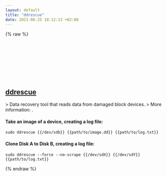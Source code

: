 ```yaml
---
layout: default
title: "ddrescue"
date: 2021-06-25 18:12:13 +02:00
---
```

{% raw %}
<h2 id="ddrescue">
  <a href="/en/linux/ddrescue.html">ddrescue</a> <a href="#ddrescue"><svg class="icon">
    <use href="/assets/images/unicode_sprite.svg#link" />
  </svg></a>
</h2>
> Data recovery tool that reads data from damaged block devices.
> More information: <https://www.gnu.org/software/ddrescue/>.

#### Take an image of a device, creating a log file:
```shell
sudo ddrescue {{/dev/sdb}} {{path/to/image.dd}} {{path/to/log.txt}}
```
#### Clone Disk A to Disk B, creating a log file:
```shell
sudo ddrescue --force --no-scrape {{/dev/sdX}} {{/dev/sdY}} {{path/to/log.txt}}
```
{% endraw %}